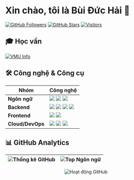 # Xin chào, tôi là Bùi Đức Hải 👋  

[![GitHub Followers](https://img.shields.io/github/followers/haibd46?style=for-the-badge&labelColor=black&color=7d00ff&logo=github&logoColor=white)](https://github.com/haibd46) 
[![GitHub Stars](https://img.shields.io/github/stars/haibd46?style=for-the-badge&labelColor=black&color=ffd700&logo=github&logoColor=white)](https://github.com/haibd46)
[![Visitors](https://komarev.com/ghpvc/?username=haibd46&label=PROFILE+VIEWS&style=for-the-badge&labelColor=black&color=00b4d8)](https://github.com/haibd46)

## 🎓 **Học vấn**
<p align="left">
  <a href="https://www.vimaru.edu.vn/">
    <img src="https://readme-typing-svg.demolab.com?font=Fira+Code&weight=600&pause=1000&color=00C4FF&width=435&lines=Vietnam+Maritime+University+(VMU);Ng%C3%A0nh%3A+C%C3%B4ng+ngh%E1%BB%87+th%C3%B4ng+tin;Kho%C3%A1%3A+2021+-+2025" alt="VMU Info" />
  </a>
</p>

## 🛠 **Công nghệ & Công cụ**  

| Nhóm           | Công nghệ                                                                                                                                                                                                                                                                                                                                 |
|----------------|-------------------------------------------------------------------------------------------------------------------------------------------------------------------------------------------------------------------------------------------------------------------------------------------------------------------------------------------|
| **Ngôn ngữ**   | <img src="https://img.shields.io/badge/-C%23-239120?logo=c-sharp&logoColor=white&style=for-the-badge&labelColor=black" /> <img src="https://img.shields.io/badge/-TypeScript-3178C6?logo=typescript&logoColor=white&style=for-the-badge&labelColor=black" /> <img src="https://img.shields.io/badge/-JavaScript-F7DF1E?logo=javascript&logoColor=black&style=for-the-badge&labelColor=black" /> |
| **Backend**    | <img src="https://img.shields.io/badge/-.NET-512BD4?logo=dotnet&logoColor=white&style=for-the-badge&labelColor=black" /> <img src="https://img.shields.io/badge/-ASP.NET%20Core-512BD4?logo=.net&logoColor=white&style=for-the-badge&labelColor=black" /> <img src="https://img.shields.io/badge/-EF-512BD4?logo=.net&logoColor=white&style=for-the-badge&labelColor=black" /> <img src="https://img.shields.io/badge/-SQL%20Server-CC2927?logo=microsoft-sql-server&logoColor=white&style=for-the-badge&labelColor=black" /> |
| **Frontend**   | <img src="https://img.shields.io/badge/-Angular-DD0031?logo=angular&logoColor=white&style=for-the-badge&labelColor=black" /> <img src="https://img.shields.io/badge/-Tailwind%20CSS-06B6D4?logo=tailwind-css&logoColor=white&style=for-the-badge&labelColor=black" /> |
| **Cloud/DevOps** | <img src="https://img.shields.io/badge/-AWS-232F3E?logo=amazon-aws&logoColor=white&style=for-the-badge&labelColor=black" /> <img src="https://img.shields.io/badge/-Docker-2496ED?logo=docker&logoColor=white&style=for-the-badge&labelColor=black" /> <img src="https://img.shields.io/badge/-Git-F05032?logo=git&logoColor=white&style=for-the-badge&labelColor=black" /> |

## 📊 **GitHub Analytics**
  
| ![Thống kê GitHub](https://github-readme-stats.vercel.app/api?username=haibd46&show_icons=true&theme=radical&hide_border=true&include_all_commits=true&count_private=true&line_height=24) | ![Top Ngôn ngữ](https://github-readme-stats.vercel.app/api/top-langs/?username=haibd46&layout=compact&theme=radical&hide_border=true&hide=html,css&langs_count=6) |
|------------------------------------------------------------------------------------------------------------------------------------------------------------------------------------------|-------------------------------------------------------------------------------------------------------------------------------------------------------------------|

<p align="center">
  <img src="https://github-readme-activity-graph.vercel.app/graph?username=haibd46&theme=react-dark&bg_color=0D1117&hide_border=true&area=true&area_color=00b4d8" alt="Hoạt động GitHub" />
</p>
